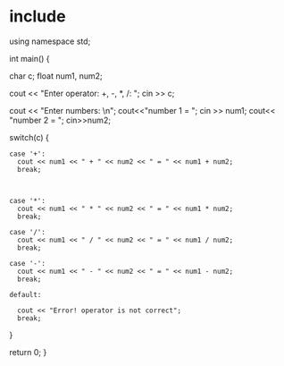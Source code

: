 # include <iostream>
using namespace std;

int main() {

  char c;
  float num1, num2;

  cout << "Enter operator: +, -, *, /: ";
  cin >> c;

  cout << "Enter numbers: \n";
  cout<<"number 1 = ";
  cin >> num1;
  cout<< "number 2 = ";
  cin>>num2;

  switch(c) {

    case '+':
      cout << num1 << " + " << num2 << " = " << num1 + num2;
      break;

    

    case '*':
      cout << num1 << " * " << num2 << " = " << num1 * num2;
      break;

    case '/':
      cout << num1 << " / " << num2 << " = " << num1 / num2;
      break;
  
    case '-':
      cout << num1 << " - " << num2 << " = " << num1 - num2;
      break;

    default:
     
      cout << "Error! operator is not correct";
      break;
  }

  return 0;
}

